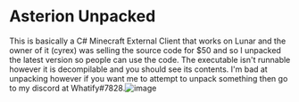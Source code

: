 # Asterion Unpacked
This is basically a C# Minecraft External Client that works on Lunar and the owner of it (cyrex) was selling the source code for $50 and so I unpacked the latest version so people can use the code. The executable isn't runnable however it is decompilable and you should see its contents. I'm bad at unpacking however if you want me to attempt to unpack something then go to my discord at Whatify#7828.![image](https://user-images.githubusercontent.com/123612174/219847479-895c5083-5e17-474d-a14a-ba324486d4c1.png)
